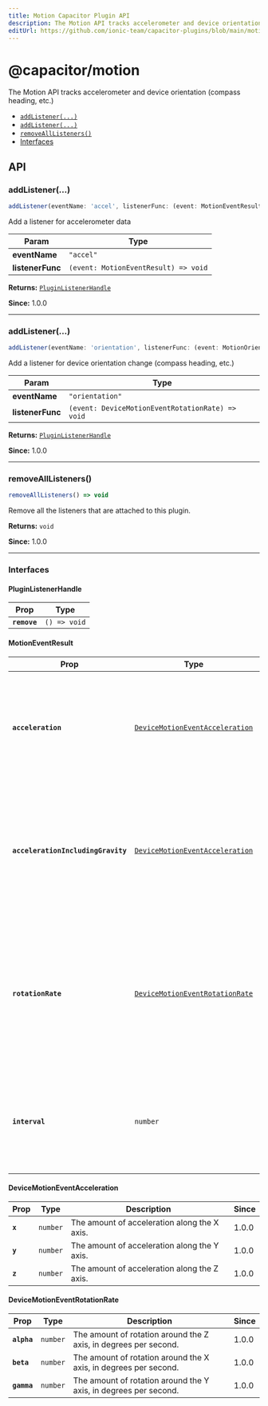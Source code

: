 ```yaml
---
title: Motion Capacitor Plugin API
description: The Motion API tracks accelerometer and device orientation (compass heading, etc.)
editUrl: https://github.com/ionic-team/capacitor-plugins/blob/main/motion/src/definitions.ts
---
```


# @capacitor/motion

The Motion API tracks accelerometer and device orientation (compass heading, etc.)

<!--DOCGEN_INDEX_START-->

- [`addListener(...)`](#addlistener)
- [`addListener(...)`](#addlistener)
- [`removeAllListeners()`](#removealllisteners)
- [Interfaces](#interfaces)
<!--DOCGEN_INDEX_END-->

<!--DOCGEN_API_START-->
<!--Update the source file JSDoc comments and rerun docgen to update the docs below-->

## API

### addListener(...)

```typescript
addListener(eventName: 'accel', listenerFunc: (event: MotionEventResult) => void) => PluginListenerHandle
```

Add a listener for accelerometer data

| Param            | Type                                            |
| ---------------- | ----------------------------------------------- |
| **eventName**    | <code>"accel"</code>                            |
| **listenerFunc** | <code>(event: MotionEventResult) => void</code> |

**Returns:** <code><a href="#pluginlistenerhandle">PluginListenerHandle</a></code>

**Since:** 1.0.0

---

### addListener(...)

```typescript
addListener(eventName: 'orientation', listenerFunc: (event: MotionOrientationEventResult) => void) => PluginListenerHandle
```

Add a listener for device orientation change (compass heading, etc.)

| Param            | Type                                                        |
| ---------------- | ----------------------------------------------------------- |
| **eventName**    | <code>"orientation"</code>                                  |
| **listenerFunc** | <code>(event: DeviceMotionEventRotationRate) => void</code> |

**Returns:** <code><a href="#pluginlistenerhandle">PluginListenerHandle</a></code>

**Since:** 1.0.0

---

### removeAllListeners()

```typescript
removeAllListeners() => void
```

Remove all the listeners that are attached to this plugin.

**Returns:** <code>void</code>

**Since:** 1.0.0

---

### Interfaces

#### PluginListenerHandle

| Prop         | Type                    |
| ------------ | ----------------------- |
| **`remove`** | <code>() => void</code> |

#### MotionEventResult

| Prop                               | Type                                                                                    | Description                                                                                                                                                             | Since |
| ---------------------------------- | --------------------------------------------------------------------------------------- | ----------------------------------------------------------------------------------------------------------------------------------------------------------------------- | ----- |
| **`acceleration`**                 | <code><a href="#devicemotioneventacceleration">DeviceMotionEventAcceleration</a></code> | An object giving the acceleration of the device on the three axis X, Y and Z. Acceleration is expressed in m/s                                                          | 1.0.0 |
| **`accelerationIncludingGravity`** | <code><a href="#devicemotioneventacceleration">DeviceMotionEventAcceleration</a></code> | An object giving the acceleration of the device on the three axis X, Y and Z with the effect of gravity. Acceleration is expressed in m/s                               | 1.0.0 |
| **`rotationRate`**                 | <code><a href="#devicemotioneventrotationrate">DeviceMotionEventRotationRate</a></code> | An object giving the rate of change of the device's orientation on the three orientation axis alpha, beta and gamma. Rotation rate is expressed in degrees per seconds. | 1.0.0 |
| **`interval`**                     | <code>number</code>                                                                     | A number representing the interval of time, in milliseconds, at which data is obtained from the device.                                                                 | 1.0.0 |

#### DeviceMotionEventAcceleration

| Prop    | Type                | Description                                  | Since |
| ------- | ------------------- | -------------------------------------------- | ----- |
| **`x`** | <code>number</code> | The amount of acceleration along the X axis. | 1.0.0 |
| **`y`** | <code>number</code> | The amount of acceleration along the Y axis. | 1.0.0 |
| **`z`** | <code>number</code> | The amount of acceleration along the Z axis. | 1.0.0 |

#### DeviceMotionEventRotationRate

| Prop        | Type                | Description                                                      | Since |
| ----------- | ------------------- | ---------------------------------------------------------------- | ----- |
| **`alpha`** | <code>number</code> | The amount of rotation around the Z axis, in degrees per second. | 1.0.0 |
| **`beta`**  | <code>number</code> | The amount of rotation around the X axis, in degrees per second. | 1.0.0 |
| **`gamma`** | <code>number</code> | The amount of rotation around the Y axis, in degrees per second. | 1.0.0 |

<!--DOCGEN_API_END-->
